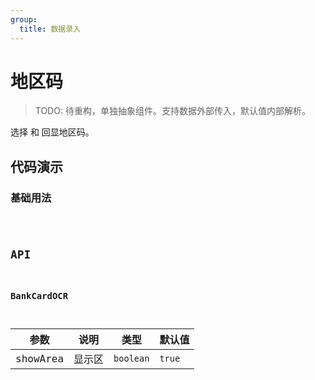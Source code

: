 ```yaml
---
group:
  title: 数据录入
---
```


# 地区码

> TODO: 待重构，单独抽象组件。支持数据外部传入，默认值内部解析。

选择 和 回显地区码。

## 代码演示

### 基础用法

<code src='../../src/demos/item-area-code.tsx' />

## API

### BankCardOCR

| 参数     | 说明   | 类型      | 默认值 |
| -------- | ------ | --------- | ------ |
| showArea | 显示区 | `boolean` | `true` |
